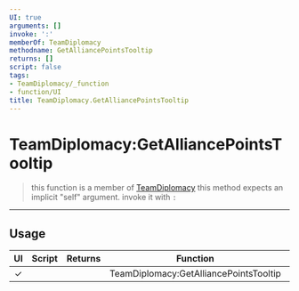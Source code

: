 ```yaml
---
UI: true
arguments: []
invoke: ':'
memberOf: TeamDiplomacy
methodname: GetAlliancePointsTooltip
returns: []
script: false
tags:
- TeamDiplomacy/_function
- function/UI
title: TeamDiplomacy.GetAlliancePointsTooltip
---
```

# TeamDiplomacy:GetAlliancePointsTooltip
> this function is a member of [TeamDiplomacy](civ-6/lua/TeamDiplomacy.md)
> this method expects an implicit "self" argument. invoke it with `:`
-----
## Usage
|  UI | Script | Returns | Function | Arguments |
|:---:|:------:|-------:|:--------:|:---------|
|✓| ||TeamDiplomacy:GetAlliancePointsTooltip||

